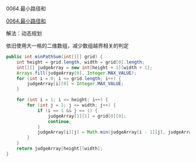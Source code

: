 0064.最小路径和

[0064.最小路径和
](https://leetcode-cn.com/problems/minimum-path-sum/)

解法：动态规划

依旧使用大一格的二维数组，减少数组越界相关的判定



```java
public int minPathSum(int[][] grid) {
    int height = grid.length, width = grid[0].length;
    int[][] judgeArray = new int[height + 1][width + 1];
    Arrays.fill(judgeArray[0], Integer.MAX_VALUE);
    for (int i = 0; i <= grid.length; i++) {
        judgeArray[i][0] = Integer.MAX_VALUE;
    }

    for (int i = 1; i <= height; i++) {
        for (int j = 1; j <= width; j++) {
            if (i == 1 && j == 1) {
                judgeArray[1][1] = grid[0][0];
                continue;
            }
            judgeArray[i][j] = Math.min(judgeArray[i - 1][j], judgeArray[i][j - 1]) + grid[i - 1][j - 1];
        }
    }
    return judgeArray[height][width];
}
```